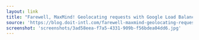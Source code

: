 ```yaml
---
layout: link
title: "Farewell, MaxMind! Geolocating requests with Google Load Balancer for free!"
source: 'https://blog.doit-intl.com/farewell-maxmind-geolocating-requests-with-google-load-balancer-for-free-7938f5adbef0'
screenshot: 'screenshots/3ad58eea-f7a5-4331-909b-f56bdea04dd6.jpg'
---
```


